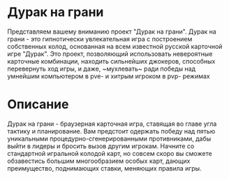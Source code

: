 # Дурак на грани

Представляем вашему вниманию проект "Дурак на грани".
Дурак на грани - это гипнотически увлекательная игра с построением собственных колод, основанная на всем известной русской карточной игре "Дурак". Это проект, позволяющий использовать невероятные карточные комбинации, находить сильнейших джокеров, способных перевернуть ход игры, и даже, ~мухлевать~ ради победы над умнейшим компьютером в pve- и хитрым игроком в pvp- режимах

# Описание

Дурак на грани - браузерная карточная игра, ставящая во главе угла тактику и планирование. Вам предстоит одержать победу над пятью уникальными процедурно-сгенерированными противниками, дабы выйти в лидеры и бросить вызов другим игрокам. Начните со стандартной игральной колодой карт, но совсем скоро вы сможете обзавестись большим многообразием особых карт, дающих преимущество, поднимающих ставки, меняющих правила игры.

